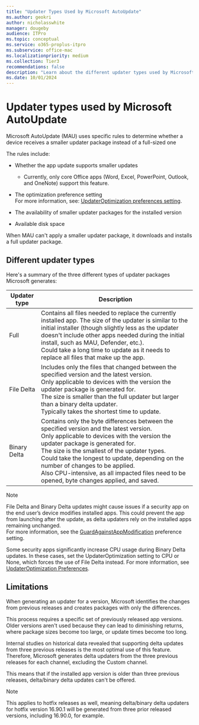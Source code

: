 ```yaml
---
title: "Updater Types Used by Microsoft AutoUpdate"
ms.author: geokri
author: nicholasswhite
manager: dougeby
audience: ITPro
ms.topic: conceptual
ms.service: o365-proplus-itpro
ms.subservice: office-mac
ms.localizationpriority: medium
ms.collection: Tier3
recommendations: false
description: "Learn about the different updater types used by Microsoft AutoUpdate, including Full, File Delta, and Binary Delta, and how they're applied."
ms.date: 10/01/2024
---
```


# Updater types used by Microsoft AutoUpdate

Microsoft AutoUpdate (MAU) uses specific rules to determine whether a device receives a smaller updater package instead of a full-sized one

The rules include:

- Whether the app update supports smaller updates  
  - Currently, only core Office apps (Word, Excel, PowerPoint, Outlook, and OneNote) support this feature.

- The optimization preference setting  
  For more information, see: [UpdaterOptimization preferences setting](mau-preferences.md#updateroptimization).

- The availability of smaller updater packages for the installed version

- Available disk space

When MAU can't apply a smaller updater package, it downloads and installs a full updater package.

## Different updater types

Here's a summary of the three different types of updater packages Microsoft generates:

| Updater type  | Description |
|---------------|-------------|
| Full      | Contains all files needed to replace the currently installed app. The size of the updater is similar to the initial installer (though slightly less as the updater doesn't include other apps needed during the initial install, such as MAU, Defender, etc.). <br> Could take a long time to update as it needs to replace all files that make up the app. |
| File Delta | Includes only the files that changed between the specified version and the latest version. <br> Only applicable to devices with the version the updater package is generated for. <br> The size is smaller than the full updater but larger than a binary delta updater. <br> Typically takes the shortest time to update. |
| Binary Delta | Contains only the byte differences between the specified version and the latest version. <br> Only applicable to devices with the version the updater package is generated for. <br> The size is the smallest of the updater types. <br> Could take the longest to update, depending on the number of changes to be applied. <br> Also CPU-intensive, as all impacted files need to be opened, byte changes applied, and saved. |

> [!NOTE]
> File Delta and Binary Delta updates might cause issues if a security app on the end user’s device modifies installed apps. This could prevent the app from launching after the update, as delta updaters rely on the installed apps remaining unchanged. </br> For more information, see the [GuardAgainstAppModification](mau-preferences.md#guardagainstappmodification) preference setting.

Some security apps significantly increase CPU usage during Binary Delta updates. In these cases, set the UpdaterOptimization setting to CPU or None, which forces the use of File Delta instead.
For more information, see [UpdaterOptimization Preferences](mau-preferences.md#updateroptimization).

## Limitations

When generating an updater for a version, Microsoft identifies the changes from previous releases and creates packages with only the differences.

This process requires a specific set of previously released app versions. Older versions aren't used because they can lead to diminishing returns, where package sizes become too large, or update times become too long.

Internal studies on historical data revealed that supporting delta updates from three previous releases is the most optimal use of this feature. Therefore, Microsoft generates delta updaters from the three previous releases for each channel, excluding the Custom channel.

This means that if the installed app version is older than three previous releases, delta/binary delta updates can't be offered.

> [!NOTE]
> This applies to hotfix releases as well, meaning delta/binary delta updaters for hotfix version 16.90.1 will be generated from three prior released versions, including 16.90.0, for example.
